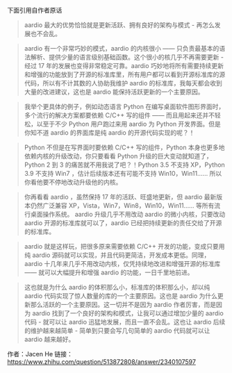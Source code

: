 下面引用自作者原话
> aardio 最大的优势恰恰就是更新活跃、拥有良好的架构与模式 - 再怎么发展也不会乱。

> aardio 有一个非常巧妙的模式，aardio 的内核很小 —— 只负责最基本的语法解析、提供少量的语言级别基础函数。这个很小的核几乎不再需要更新 - 经过 17 年的发展也变得非常稳定可靠。aardio 巧妙地将所有需要持续更新和增强的功能放到了开源的标准库里，所有用户都可以看到开源标准库的源代码，所以有不计其数的人协助我维护 aardio 的标准库，我每天都会收到大量的改进建议，这也是 aardio 能保持活跃更新的一个主要原因。

> 我举个更具体的例子，例如动态语言 Python 在编写桌面软件图形界面时，多个流行的解决方案都要依赖 C/C++ 写的组件 —— 而且用起来还并不轻松，以至于不少 Python 用户跑过来用 aardio 为 Python 开发界面。但是你知不道 aardio 的界面库是纯 aardio 的开源代码实现的呢？！

> Python 不但是在写界面时要依赖 C/C++ 写的组件，Python 本身也更多地依赖内核的升级改动，你只要看看 Python 升级的巨大变动就知道了，Python 2 到 3 的痛苦就不用我说了吧？！Python 3.5 不支持 XP，Python 3.9 不支持 Win7 ，估计后续版本还有可能不支持 Win10，Win11…… 所以你看他要不停地改动升级他的内核。

> 你再看看 aardio ，虽然保持 17 年的活跃、旺盛地更新，但 aardio 最新版本仍然广泛兼容 XP，Vista，Win7，Win8，Win10，Win11...... 等所有流行桌面操作系统。 aardio 升级几乎不用改动 aardio 的微小内核，只要改动 aardio 开源的标准库就可以了，aardio 已经把持续更新的责任交给了开源的标准库。

> aardio 就是这样玩，把很多原来需要依赖 C/C++ 开发的功能，变成只要用纯 aardio 源码就可以实现，并且代码更简洁，开发成本更低。同理，aardio 十几年来几乎不用改动内核，仅凭持续地改进和增强开源的标准库 —— 就可以大幅提升和增强 aardio  的功能，一日千里地前进。

> 这也就是为什么 aardio 的体积那么小，标准库的体积那么小，却以纯 aardio 代码实现了惊人数量的库的一个主要原因。这也是 aardio 为什么更新那么活跃的一个主要原因。这一切并不是因为 aardio  作者厉害，而是因为 aardio 找到了一个良好的架构和模式，让我可以通过增加少量的 aardio 代码 - 就可以让 aardio 迅猛地发展，而且一直不会乱。这也让 aardio 后续的维护越来越简单 - 简单到只要会写几句简单的 aardio 代码就可以让 aardio 越来越好。

作者：Jacen He
链接：https://www.zhihu.com/question/513872808/answer/2340107597
